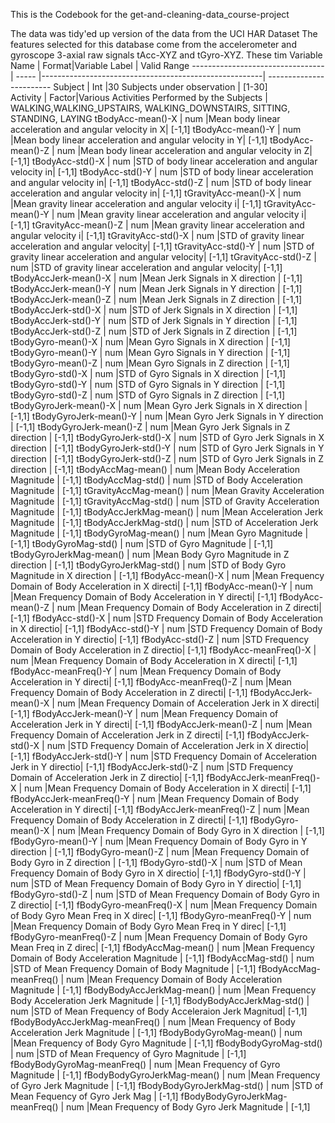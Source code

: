 This is the Codebook for the get-and-cleaning-data_course-project

The data was tidy'ed up version of the data from the UCI HAR Dataset
The features selected for this database come from the accelerometer and gyroscope 3-axial raw signals tAcc-XYZ and tGyro-XYZ. These tim
Variable Name                      |       Format|Variable Label                                         | Valid Range
---------------------------------  |      -----  |-------------------------------------------------------| ------------------------
Subject                            |       Int   |30 Subjects under observation                          | [1-30]       
Activity                           |       Factor|Various Activities Performed by the Subjects           | WALKING,WALKING_UPSTAIRS, WALKING_DOWNSTAIRS, SITTING, STANDING, LAYING
tBodyAcc-mean()-X                  |       num   |Mean body linear acceleration and angular velocity in X| [-1,1]
tBodyAcc-mean()-Y                  |       num   |Mean body linear acceleration and angular velocity in Y| [-1,1]
tBodyAcc-mean()-Z                  |       num   |Mean body linear acceleration and angular velocity in Z| [-1,1]
tBodyAcc-std()-X                   |       num   |STD of body linear acceleration and angular velocity in| [-1,1]
tBodyAcc-std()-Y                   |       num   |STD of body linear acceleration and angular velocity in| [-1,1]
tBodyAcc-std()-Z                   |       num   |STD of body linear acceleration and angular velocity in| [-1,1]
tGravityAcc-mean()-X               |       num   |Mean gravity linear acceleration and angular velocity i| [-1,1]
tGravityAcc-mean()-Y               |       num   |Mean gravity linear acceleration and angular velocity i| [-1,1]
tGravityAcc-mean()-Z               |       num   |Mean gravity linear acceleration and angular velocity i| [-1,1]
tGravityAcc-std()-X                |       num   |STD of gravity linear acceleration and angular velocity| [-1,1]
tGravityAcc-std()-Y                |       num   |STD of gravity linear acceleration and angular velocity| [-1,1]
tGravityAcc-std()-Z                |       num   |STD of gravity linear acceleration and angular velocity| [-1,1]
tBodyAccJerk-mean()-X              |       num   |Mean Jerk Signals in X direction                       | [-1,1]
tBodyAccJerk-mean()-Y              |       num   |Mean Jerk Signals in Y direction                       | [-1,1]
tBodyAccJerk-mean()-Z              |       num   |Mean Jerk Signals in Z direction                       | [-1,1]
tBodyAccJerk-std()-X               |       num   |STD of Jerk Signals in X direction                     | [-1,1]
tBodyAccJerk-std()-Y               |       num   |STD of Jerk Signals in Y direction                     | [-1,1]
tBodyAccJerk-std()-Z               |       num   |STD of Jerk Signals in Z direction                     | [-1,1]
tBodyGyro-mean()-X                 |       num   |Mean Gyro Signals in X direction                       | [-1,1]
tBodyGyro-mean()-Y                 |       num   |Mean Gyro Signals in Y direction                       | [-1,1]
tBodyGyro-mean()-Z                 |       num   |Mean Gyro Signals in Z direction                       | [-1,1]
tBodyGyro-std()-X                  |       num   |STD of Gyro Signals in X direction                     | [-1,1]
tBodyGyro-std()-Y                  |       num   |STD of Gyro Signals in Y direction                     | [-1,1]
tBodyGyro-std()-Z                  |       num   |STD of Gyro Signals in Z direction                     | [-1,1]
tBodyGyroJerk-mean()-X             |       num   |Mean Gyro Jerk Signals in X direction                  | [-1,1]
tBodyGyroJerk-mean()-Y             |       num   |Mean Gyro Jerk Signals in Y direction                  | [-1,1]
tBodyGyroJerk-mean()-Z             |       num   |Mean Gyro Jerk Signals in Z direction                  | [-1,1]
tBodyGyroJerk-std()-X              |       num   |STD of Gyro Jerk Signals in X direction                | [-1,1]
tBodyGyroJerk-std()-Y              |       num   |STD of Gyro Jerk Signals in Y direction                | [-1,1]
tBodyGyroJerk-std()-Z              |       num   |STD of Gyro Jerk Signals in Z direction                | [-1,1]
tBodyAccMag-mean()                 |       num   |Mean Body Acceleration Magnitude                       | [-1,1]
tBodyAccMag-std()                  |       num   |STD of Body Acceleration Magnitude                     | [-1,1]
tGravityAccMag-mean()              |       num   |Mean Gravity Acceleration Magnitude                    | [-1,1]
tGravityAccMag-std()               |       num   |STD of Gravity Acceleration Magnitude                  | [-1,1]
tBodyAccJerkMag-mean()             |       num   |Mean  Acceleration Jerk Magnitude                      | [-1,1]
tBodyAccJerkMag-std()              |       num   |STD of  Acceleration Jerk Magnitude                    | [-1,1]
tBodyGyroMag-mean()                |       num   |Mean Gyro Magnitude                                    | [-1,1]
tBodyGyroMag-std()                 |       num   |STD of Gyro Magnitude                                  | [-1,1]
tBodyGyroJerkMag-mean()            |       num   |Mean Body Gyro Magnitude in Z direction                | [-1,1]
tBodyGyroJerkMag-std()             |       num   |STD of Body Gyro Magnitude in X direction              | [-1,1]
fBodyAcc-mean()-X                  |       num   |Mean Frequency Domain of Body Acceleration in X directi| [-1,1]
fBodyAcc-mean()-Y                  |       num   |Mean Frequency Domain of Body Acceleration in Y directi| [-1,1]
fBodyAcc-mean()-Z                  |       num   |Mean Frequency Domain of Body Acceleration in Z directi| [-1,1]
fBodyAcc-std()-X                   |       num   |STD Frequency Domain of Body Acceleration in X directio| [-1,1]
fBodyAcc-std()-Y                   |       num   |STD Frequency Domain of Body Acceleration in Y directio| [-1,1]
fBodyAcc-std()-Z                   |       num   |STD Frequency Domain of Body Acceleration in Z directio| [-1,1]
fBodyAcc-meanFreq()-X              |       num   |Mean Frequency Domain of Body Acceleration in X directi| [-1,1]
fBodyAcc-meanFreq()-Y              |       num   |Mean Frequency Domain of Body Acceleration in Y directi| [-1,1]
fBodyAcc-meanFreq()-Z              |       num   |Mean Frequency Domain of Body Acceleration in Z directi| [-1,1]
fBodyAccJerk-mean()-X              |       num   |Mean Frequency Domain of Acceleration Jerk in X directi| [-1,1]
fBodyAccJerk-mean()-Y              |       num   |Mean Frequency Domain of Acceleration Jerk in Y directi| [-1,1]
fBodyAccJerk-mean()-Z              |       num   |Mean Frequency Domain of Acceleration Jerk in Z directi| [-1,1]
fBodyAccJerk-std()-X               |       num   |STD Frequency Domain of Acceleration Jerk in X directio| [-1,1]
fBodyAccJerk-std()-Y               |       num   |STD Frequency Domain of Acceleration Jerk in Y directio| [-1,1]
fBodyAccJerk-std()-Z               |       num   |STD Frequency Domain of Acceleration Jerk in Z directio| [-1,1]
fBodyAccJerk-meanFreq()-X          |       num   |Mean Frequency Domain of Body Acceleration in X directi| [-1,1]
fBodyAccJerk-meanFreq()-Y          |       num   |Mean Frequency Domain of Body Acceleration in Y directi| [-1,1]
fBodyAccJerk-meanFreq()-Z          |       num   |Mean Frequency Domain of Body Acceleration in Z directi| [-1,1]
fBodyGyro-mean()-X                 |       num   |Mean Frequency Domain of Body Gyro in X direction      | [-1,1]
fBodyGyro-mean()-Y                 |       num   |Mean Frequency Domain of Body Gyro in Y direction      | [-1,1]
fBodyGyro-mean()-Z                 |       num   |Mean Frequency Domain of Body Gyro in Z direction      | [-1,1]
fBodyGyro-std()-X                  |       num   |STD of Mean Frequency Domain of Body Gyro in X directio| [-1,1]
fBodyGyro-std()-Y                  |       num   |STD of Mean Frequency Domain of Body Gyro in Y directio| [-1,1]
fBodyGyro-std()-Z                  |       num   |STD of Mean Frequency Domain of Body Gyro in Z directio| [-1,1]
fBodyGyro-meanFreq()-X             |       num   |Mean Frequency Domain of Body Gyro Mean Freq in X direc| [-1,1]
fBodyGyro-meanFreq()-Y             |       num   |Mean Frequency Domain of Body Gyro Mean Freq in Y direc| [-1,1]
fBodyGyro-meanFreq()-Z             |       num   |Mean Frequency Domain of Body Gyro Mean Freq in Z direc| [-1,1]
fBodyAccMag-mean()                 |       num   |Mean Frequency Domain of Body Acceleration Magnitude   | [-1,1]
fBodyAccMag-std()                  |       num   |STD of Mean Frequency Domain of Body Magnitude         | [-1,1]
fBodyAccMag-meanFreq()             |       num   |Mean Frequency Domain of Body Acceleration Magnitude   | [-1,1]
fBodyBodyAccJerkMag-mean()         |       num   |Mean Frequency Body Acceleration Jerk Magnitude        | [-1,1]
fBodyBodyAccJerkMag-std()          |       num   |STD of Mean Frequency of Body Acceleraion Jerk Magnitud| [-1,1]
fBodyBodyAccJerkMag-meanFreq()     |       num   |Mean Frequency of Body Acceleration Jerk Magnitude     | [-1,1]
fBodyBodyGyroMag-mean()            |       num   |Mean Frequency of Body Gyro Magnitude                  | [-1,1]
fBodyBodyGyroMag-std()             |       num   |STD of Mean Frequency of Gyro Magnitude                | [-1,1]
fBodyBodyGyroMag-meanFreq()        |       num   |Mean Frequency of Gyro Magnitude                       | [-1,1]
fBodyBodyGyroJerkMag-mean()        |       num   |Mean Frequency of Gyro Jerk Magnitude                  | [-1,1]
fBodyBodyGyroJerkMag-std()         |       num   |STD of Mean Fequency of Gyro Jerk Mag                  | [-1,1]
fBodyBodyGyroJerkMag-meanFreq()    |       num   |Mean Frequency of Body Gyro Jerk Magnitude             | [-1,1]
